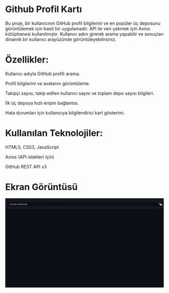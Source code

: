 # Github Profil Kartı

Bu proje, bir kullanıcının GitHub profil bilgilerini ve en popüler üç deposunu görüntülemek için basit bir uygulamadır. API ile veri çekmek için Axios kütüphanesi kullanılmıştır. Kullanıcı adını girerek arama yapabilir ve sonuçları dinamik bir kullanıcı arayüzünde görüntüleyebilirsiniz.

# Özellikler:

Kullanıcı adıyla GitHub profili arama.

Profil bilgilerini ve avatarını görüntüleme.

Takipçi sayısı, takip edilen kullanıcı sayısı ve toplam depo sayısı bilgileri.

İlk üç depoya hızlı erişim bağlantısı.

Hata durumları için kullanıcıya bilgilendirici kart gösterimi.

# Kullanılan Teknolojiler:

HTML5, CSS3, JavaScript

Axios (API istekleri için)

GitHub REST API v3

# Ekran Görüntüsü

![](ekran.gif)
